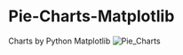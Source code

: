 # Pie-Charts-Matplotlib
Charts by Python Matplotlib
![Pie_Charts](https://user-images.githubusercontent.com/118556086/208475577-bb133356-b774-471b-b6b1-37d930208e10.png)
